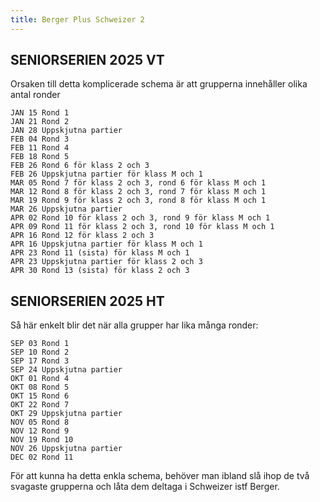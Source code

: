 ```yaml
---
title: Berger Plus Schweizer 2
---
```


## SENIORSERIEN 2025 VT

Orsaken till detta komplicerade schema är att grupperna innehåller olika antal ronder
```
JAN 15 Rond 1
JAN 21 Rond 2
JAN 28 Uppskjutna partier
FEB 04 Rond 3
FEB 11 Rond 4
FEB 18 Rond 5
FEB 26 Rond 6 för klass 2 och 3
FEB 26 Uppskjutna partier för klass M och 1
MAR 05 Rond 7 för klass 2 och 3, rond 6 för klass M och 1
MAR 12 Rond 8 för klass 2 och 3, rond 7 för klass M och 1
MAR 19 Rond 9 för klass 2 och 3, rond 8 för klass M och 1
MAR 26 Uppskjutna partier
APR 02 Rond 10 för klass 2 och 3, rond 9 för klass M och 1
APR 09 Rond 11 för klass 2 och 3, rond 10 för klass M och 1
APR 16 Rond 12 för klass 2 och 3
APR 16 Uppskjutna partier för klass M och 1
APR 23 Rond 11 (sista) för klass M och 1
APR 23 Uppskjutna partier för klass 2 och 3
APR 30 Rond 13 (sista) för klass 2 och 3
```

## SENIORSERIEN 2025 HT

Så här enkelt blir det när alla grupper har lika många ronder:
```
SEP 03 Rond 1
SEP 10 Rond 2
SEP 17 Rond 3
SEP 24 Uppskjutna partier
OKT 01 Rond 4
OKT 08 Rond 5
OKT 15 Rond 6
OKT 22 Rond 7
OKT 29 Uppskjutna partier
NOV 05 Rond 8
NOV 12 Rond 9 
NOV 19 Rond 10
NOV 26 Uppskjutna partier
DEC 02 Rond 11
```

För att kunna ha detta enkla schema, behöver man ibland slå ihop de två svagaste grupperna och låta dem deltaga i Schweizer istf Berger.
